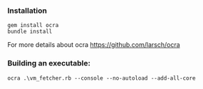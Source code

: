 ### Installation

    gem install ocra
    bundle install

For more details about ocra https://github.com/larsch/ocra

### Building an executable:

    ocra .\vm_fetcher.rb --console --no-autoload --add-all-core